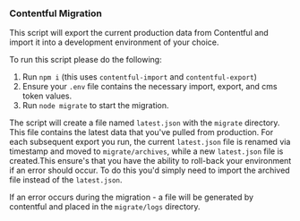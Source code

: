 ### Contentful Migration

This script will export the current production data from Contentful and import it into a development environment of your choice.

To run this script please do the following:
1. Run `npm i` (this uses `contentful-import` and `contentful-export`)
2. Ensure your `.env` file contains the necessary import, export, and cms token values.
2. Run `node migrate` to start the migration.

The script will create a file named `latest.json` with the `migrate` directory. This file contains the latest data that you've pulled from production. For each subsequent export you run, the current `latest.json` file is renamed via timestamp and moved to `migrate/archives`, while a new `latest.json` file is created.This ensure's that you have the ability to roll-back your environment if an error should occur. To do this you'd simply need to import the archived file instead of the `latest.json`.

If an error occurs during the migration - a file will be generated by contentful and placed in the `migrate/logs` directory.
